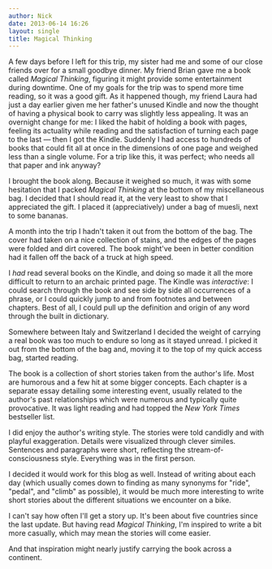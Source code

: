 ```yaml
---
author: Nick
date: 2013-06-14 16:26
layout: single
title: Magical Thinking
---
```

A few days before I left for this trip, my sister had me and some of our close
friends over for a small goodbye dinner. My friend Brian gave me a book called
*Magical Thinking*, figuring it might provide some entertainment during
downtime. One of my goals for the trip was to spend more time reading, so it was
a good gift. As it happened though, my friend Laura had just a day earlier given
me her father's unused Kindle and now the thought of having a physical book to
carry was slightly less appealing. It was an overnight change for me: I liked
the habit of holding a book with pages, feeling its actuality while reading and
the satisfaction of turning each page to the last &mdash; then I got the Kindle.
Suddenly I had access to hundreds of books that could fit all at once in the
dimensions of one page and weighed less than a single volume. For a trip like
this, it was perfect; who needs all that paper and ink anyway?

I brought the book along. Because it weighed so much, it was with some
hesitation that I packed *Magical Thinking* at the bottom of my miscellaneous
bag. I decided that I should read it, at the very least to show that I
appreciated the gift. I placed it (appreciatively) under a bag of muesli, next
to some bananas.

A month into the trip I hadn't taken it out from the bottom of the bag. The
cover had taken on a nice collection of stains, and the edges of the pages were
folded and dirt covered. The book might've been in better condition had it
fallen off the back of a truck at high speed.

I *had* read several books on the Kindle, and doing so made it all the more
difficult to return to an archaic printed page. The Kindle was *interactive*: I
could search through the book and see side by side all occurrences of a phrase,
or I could quickly jump to and from footnotes and between chapters. Best of all,
I could pull up the definition and origin of any word through the built in
dictionary.

Somewhere between Italy and Switzerland I decided the weight of carrying a real
book was too much to endure so long as it stayed unread. I picked it out from
the bottom of the bag and, moving it to the top of my quick access bag, started
reading.

The book is a collection of short stories taken from the author's life. Most are
humorous and a few hit at some bigger concepts. Each chapter is a separate essay
detailing some interesting event, usually related to the author's past
relationships which were numerous and typically quite provocative. It was light
reading and had topped the *New York Times* bestseller list.

I did enjoy the author's writing style. The stories were told candidly and with
playful exaggeration. Details were visualized through clever similes. Sentences
and paragraphs were short, reflecting the stream-of-consciousness style.
Everything was in the first person.

I decided it would work for this blog as well. Instead of writing about each day
(which usually comes down to finding as many synonyms for "ride", "pedal", and
"climb" as possible), it would be much more interesting to write short stories
about the different situations we encounter on a bike.

I can't say how often I'll get a story up. It's been about five countries since
the last update. But having read *Magical Thinking*, I'm inspired to write a bit
more casually, which may mean the stories will come easier.

And that inspiration might nearly justify carrying the book across a continent.
